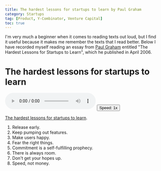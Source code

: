 ```yaml
---
title: The hardest lessons for startups to learn by Paul Graham
category: Startups
tag: [Product, Y-Combinator, Venture Capital]
toc: true
---
```


I'm very much a beginner when it comes to reading texts out loud, but I find it useful because it makes me remember the texts that I read better. Below I have recorded myself reading an essay from [Paul Graham](https://en.wikipedia.org/wiki/Paul_Graham_(programmer)) entitled "The Hardest Lessons for Startups to Learn", which he published in April 2006.

# The hardest lessons for startups to learn

<span><audio id="myAudio" controls>
    <source src="/assets/audio/paulgraham-hardest_lessons.ogg" type="audio/ogg">
    <source src="/assets/audio/paulgraham-hardest_lessons.mp3" type="audio/mpeg">
  </audio>
  <button class="btn btn--small" id="video-player-playback-rate-control" style="border-color=none !important;border-collapse: separate !important;">Speed: <span id="current-rate">1</span>x</button></span>

[The hardest lessons for startups to learn](http://www.paulgraham.com/startuplessons.html).

1. Release early.
2. Keep pumping out features.
3. Make users happy.
4. Fear the right things.
5. Commitment is a self-fulfilling prophecy.
6. There is always room.
7. Don't get your hopes up.
8. Speed, not money.
